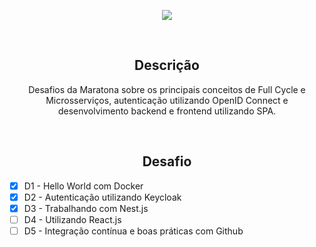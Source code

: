 <p align="center">
  <a href="https://maratona.fullcycle.com.br/" target="blank"><img src="http://maratona.fullcycle.com.br/static/site/img/logo-fullcycle.png"/></a>
</p>

<br>

<h2 align = "center">
  Descrição
</h2>

<p align = "center"> 
  Desafios da Maratona sobre os principais conceitos de Full Cycle e Microsserviços, autenticação utilizando OpenID Connect e desenvolvimento backend e frontend utilizando SPA.
</p>

<br>

<h2 align = "center">
  Desafio
 </h2>

- [X] D1 - Hello World com Docker
- [X] D2 - Autenticação utilizando Keycloak
- [X] D3 - Trabalhando com Nest.js
- [ ] D4 - Utilizando React.js
- [ ] D5 - Integração contínua e boas práticas com Github
